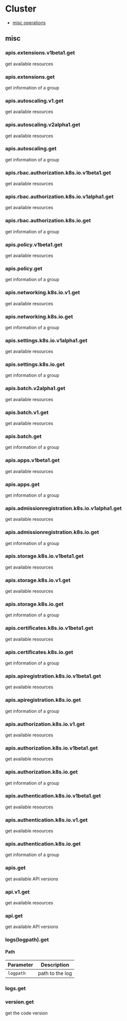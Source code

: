 # Cluster

* [misc operations](#misc)

## misc

### apis.extensions.v1beta1.get

get available resources

### apis.extensions.get

get information of a group

### apis.autoscaling.v1.get

get available resources

### apis.autoscaling.v2alpha1.get

get available resources

### apis.autoscaling.get

get information of a group

### apis.rbac.authorization.k8s.io.v1beta1.get

get available resources

### apis.rbac.authorization.k8s.io.v1alpha1.get

get available resources

### apis.rbac.authorization.k8s.io.get

get information of a group

### apis.policy.v1beta1.get

get available resources

### apis.policy.get

get information of a group

### apis.networking.k8s.io.v1.get

get available resources

### apis.networking.k8s.io.get

get information of a group

### apis.settings.k8s.io.v1alpha1.get

get available resources

### apis.settings.k8s.io.get

get information of a group

### apis.batch.v2alpha1.get

get available resources

### apis.batch.v1.get

get available resources

### apis.batch.get

get information of a group

### apis.apps.v1beta1.get

get available resources

### apis.apps.get

get information of a group

### apis.admissionregistration.k8s.io.v1alpha1.get

get available resources

### apis.admissionregistration.k8s.io.get

get information of a group

### apis.storage.k8s.io.v1beta1.get

get available resources

### apis.storage.k8s.io.v1.get

get available resources

### apis.storage.k8s.io.get

get information of a group

### apis.certificates.k8s.io.v1beta1.get

get available resources

### apis.certificates.k8s.io.get

get information of a group

### apis.apiregistration.k8s.io.v1beta1.get

get available resources

### apis.apiregistration.k8s.io.get

get information of a group

### apis.authorization.k8s.io.v1.get

get available resources

### apis.authorization.k8s.io.v1beta1.get

get available resources

### apis.authorization.k8s.io.get

get information of a group

### apis.authentication.k8s.io.v1beta1.get

get available resources

### apis.authentication.k8s.io.v1.get

get available resources

### apis.authentication.k8s.io.get

get information of a group

### apis.get

get available API versions

### api.v1.get

get available resources

### api.get

get available API versions

### logs(logpath).get



#### Path

| Parameter | Description |
| --------- | ----------- |
| `logpath` | path to the log |

### logs.get



### version.get

get the code version

